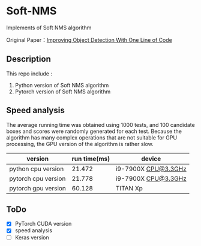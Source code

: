 # Soft-NMS
  Implements of Soft NMS algorithm
  
  Original Paper：[Improving Object Detection With One Line of Code](https://arxiv.org/abs/1704.04503)
  
## Description
This repo include :
  1.  Python version of Soft NMS algorithm
  2.  Pytorch version of Soft NMS algorithm
  
## Speed analysis
The average running time was obtained using 1000 tests, and 100 candidate boxes and scores were randomly generated for each test. Because the algorithm has many complex operations that are not suitable for GPU processing, the GPU version of the algorithm is rather slow.

|    version       | run time(ms)  | device |
| -----------  | --------- | --------- | 
| python cpu version       | 21.472   | i9-7900X CPU@3.3GHz |
| pytorch cpu version        | 21.778     | i9-7900X CPU@3.3GHz |
| pytorch gpu version   | 60.128     | TITAN Xp |


## ToDo
- [x] PyTorch CUDA version
- [x] speed analysis
- [ ] Keras version
